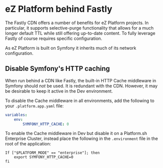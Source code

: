 # eZ Platform behind Fastly

The Fastly CDN offers a number of benefits for eZ Platform projects.  In particular, it supports selective-purge functionality that allows for a much longer default TTL while still offering up-to-date content.  To fully leverage Fastly of course requires specific configuration.

As eZ Platform is built on Symfony it inherits much of its network configuration.

## Disable Symfony's HTTP caching

When run behind a CDN like Fastly, the built-in HTTP Cache middleware in Symfony should *not* be used.  It is redundant with the CDN. However, it may be desirable to keep it active in the Dev environment.


To disable the Cache middleware in all environments, add the following to your `.platform.app.yaml` file:

```yaml
variables:
    env:
        SYMFONY_HTTP_CACHE: 0
```

To enable the Cache middleware in Dev but disable it on a Platform.sh Enterprise Cluster, instead place the following in the `.environment` file in the root of the application:

```
If ["$PLATFORM_MODE" == "enterprise"]; then
    export SYMFONY_HTTP_CACHE=0
fi
```
